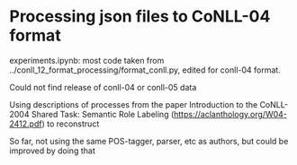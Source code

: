 # Processing json files to CoNLL-04 format

experiments.ipynb: most code taken from ../conll_12_format_processing/format_conll.py, edited for conll-04 format.

Could not find release of conll-04 or conll-05 data

Using descriptions of processes from the paper Introduction to the CoNLL-2004 Shared Task: Semantic Role Labeling (https://aclanthology.org/W04-2412.pdf) to reconstruct

So far, not using the same POS-tagger, parser, etc as authors, but could be improved by doing that